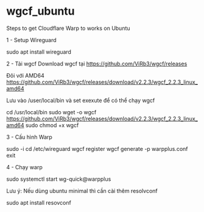 # wgcf_ubuntu

Steps to get Cloudflare Warp to works on Ubuntu

1 - Setup Wireguard

sudo apt install wireguard

2 - Tải wgcf
Download wgcf tại https://github.com/ViRb3/wgcf/releases

Đôi với AMD64
https://github.com/ViRb3/wgcf/releases/download/v2.2.3/wgcf_2.2.3_linux_amd64

Lưu vào /user/local/bin và set exexute để có thể chạy wgcf

cd /usr/local/bin
sudo wget -o wgcf https://github.com/ViRb3/wgcf/releases/download/v2.2.3/wgcf_2.2.3_linux_amd64
sudo chmod +x wgcf

3 - Cấu hình Warp

sudo -i
cd /etc/wireguard
wgcf register
wgcf generate -p warpplus.conf
exit

4 - Chạy warp

sudo systemctl start wg-quick@warpplus

Lưu ý: Nếu dùng ubuntu minimal thì cần cài thêm resolvconf

sudo apt install resovconf





